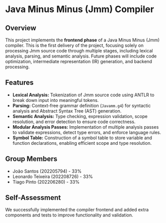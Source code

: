 # Java Minus Minus (Jmm) Compiler

## Overview

This project implements the **frontend phase** of a Java Minus Minus (Jmm) compiler. This is the first delivery of the project, focusing solely on processing Jmm source code through multiple stages, including lexical analysis, parsing, and semantic analysis. Future phases will include code optimization, intermediate representation (IR) generation, and backend processing.

## Features

- **Lexical Analysis:** Tokenization of Jmm source code using ANTLR to break down input into meaningful tokens.
- **Parsing:** Context-free grammar definition (`Javamm.g4`) for syntactic analysis and Abstract Syntax Tree (AST) generation.
- **Semantic Analysis:** Type checking, expression validation, scope resolution, and error detection to ensure code correctness.
- **Modular Analysis Passes:** Implementation of multiple analysis passes to validate expressions, detect type errors, and enforce language rules.
- **Symbol Table:** Construction of a symbol table to store variable and function declarations, enabling efficient scope and type resolution.

## Group Members

- João Santos (202205794) - 33%
- Leonardo Teixeira (202208726) - 33%
- Tiago Pinto (202206280) - 33%

## Self-Assessment

We successfully implemented the compiler frontend and added extra components and tests to improve functionality and validation.

